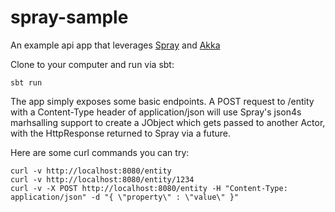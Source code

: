 # spray-sample #

An example api app that leverages [Spray](spray.io) and [Akka](akka.io) 

Clone to your computer and run via sbt:

```
sbt run
```

The app simply exposes some basic endpoints.  A POST request to /entity with a Content-Type header of application/json will use Spray's json4s marhsalling support to create a JObject which gets passed to another Actor, with the HttpResponse returned to Spray via a future.

Here are some curl commands you can try:

```
curl -v http://localhost:8080/entity
curl -v http://localhost:8080/entity/1234
curl -v -X POST http://localhost:8080/entity -H "Content-Type: application/json" -d "{ \"property\" : \"value\" }"
```
